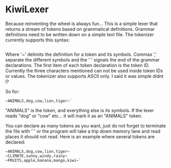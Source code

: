 # KiwiLexer
Because reinventing the wheel is always fun...
This is a simple lexer that returns a stream of tokens based on grammatical definitions. Grammar definitions need to be 
written down on a simple text file. The tokenizer currently supports this syntax:

```
```

Where '~' delimits the definition for a token and its symbols. Commas ',' separate the different symbols
and the '`' signals the end of the grammar declarations. The first item of each token declaration is the token ID.
Currently the three characters mentioned can not be used inside token IDs or values. The tokenizer also supports ASCII
only. I said it was simple didnt I? 

So for:

```
~ANIMALS,dog,cow,lion,tiger~`
```

"ANIMALS" is the token, and everything else is its symbols. If the lexer reads "dog" or "cow" etc... it will mark it
as an "ANIMALS" token.

You can declare as many tokens as you want, just do not forget to terminate the file with '`' or the program will take a 
trip down memory lane and read places it should not read. Here is an example where several tokens are declared:
```
~ANIMALS,dog,cow,lion,tiger~
~CLIMATE,sunny,windy,rainy~
~FRUITS,apple,banana,mango,kiwi~`
```
